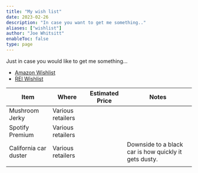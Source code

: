 ```yaml
---
title: "My wish list"
date: 2023-02-26
description: "In case you want to get me something.."
aliases: ["wishlist"]
author: "Joe Whitsitt"
enableToc: false
type: page
---
```

Just in case you would like to get me something...

- [Amazon Wishlist](https://www.amazon.com/hz/wishlist/ls/2QQKNU2CKJG3P)
- [REI Wishlist](https://www.rei.com/lists/361891311)

| Item                  | Where             | Estimated Price | Notes                                                 |
| --------------------- | ----------------- | --------------- | ----------------------------------------------------- |
| Mushroom Jerky        | Various retailers |                 |                                                       |
| Spotify Premium       | Various retailers |                 |                                                       |
| California car duster | Various retailers |                 | Downside to a black car is how quickly it gets dusty. |
|                       |                   |                 |                                                       |
